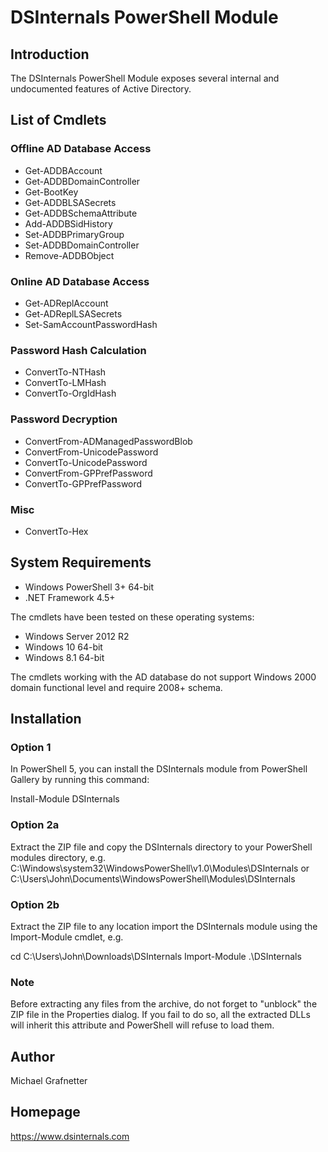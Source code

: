 DSInternals PowerShell Module
=============================

Introduction
------------

The DSInternals PowerShell Module exposes several internal and undocumented features of Active Directory.

List of Cmdlets
---------------

### Offline AD Database Access

- Get-ADDBAccount
- Get-ADDBDomainController
- Get-BootKey
- Get-ADDBLSASecrets
- Get-ADDBSchemaAttribute
- Add-ADDBSidHistory
- Set-ADDBPrimaryGroup
- Set-ADDBDomainController
- Remove-ADDBObject

### Online AD Database Access

- Get-ADReplAccount
- Get-ADReplLSASecrets
- Set-SamAccountPasswordHash

### Password Hash Calculation

- ConvertTo-NTHash
- ConvertTo-LMHash
- ConvertTo-OrgIdHash

### Password Decryption

- ConvertFrom-ADManagedPasswordBlob
- ConvertFrom-UnicodePassword
- ConvertTo-UnicodePassword
- ConvertFrom-GPPrefPassword
- ConvertTo-GPPrefPassword

### Misc

- ConvertTo-Hex


System Requirements
-------------------

- Windows PowerShell 3+ 64-bit
- .NET Framework 4.5+

The cmdlets have been tested on these operating systems:

- Windows Server 2012 R2
- Windows 10 64-bit
- Windows 8.1 64-bit

The cmdlets working with the AD database do not support Windows 2000 domain functional level and require 2008+ schema.

Installation
------------

### Option 1

In PowerShell 5, you can install the DSInternals module from PowerShell Gallery by running this command:

  Install-Module DSInternals

### Option 2a

Extract the ZIP file and copy the DSInternals directory to your PowerShell modules directory, e.g.
C:\Windows\system32\WindowsPowerShell\v1.0\Modules\DSInternals or
C:\Users\John\Documents\WindowsPowerShell\Modules\DSInternals

### Option 2b

Extract the ZIP file to any location import the DSInternals module using the Import-Module cmdlet, e.g.

cd C:\Users\John\Downloads\DSInternals
Import-Module .\DSInternals

### Note

Before extracting any files from the archive, do not forget to "unblock" the ZIP file in the Properties dialog.
If you fail to do so, all the extracted DLLs will inherit this attribute and PowerShell will refuse to load them.

Author
------

Michael Grafnetter

Homepage
--------

https://www.dsinternals.com


